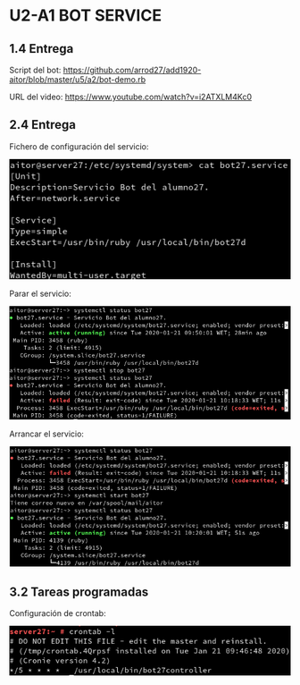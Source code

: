 # U2-A1 BOT SERVICE

## 1.4 Entrega

Script del bot: https://github.com/arrod27/add1920-aitor/blob/master/u5/a2/bot-demo.rb

URL del video: https://www.youtube.com/watch?v=i2ATXLM4Kc0

## 2.4 Entrega

Fichero de configuración del servicio: 

![](img/img3.png)

Parar el servicio:

![](img/img1.png)

Arrancar el servicio:

![](img/img2.png)

## 3.2 Tareas programadas

Configuración de crontab:

![](img/img4.png)
